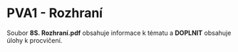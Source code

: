 # PVA1 - Rozhraní

Soubor **8S. Rozhraní.pdf** obsahuje informace k tématu a **DOPLNIT** obsahuje úlohy k procvičení.
